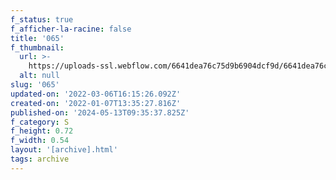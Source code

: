 ```yaml
---
f_status: true
f_afficher-la-racine: false
title: '065'
f_thumbnail:
  url: >-
    https://uploads-ssl.webflow.com/6641dea76c75d9b6904dcf9d/6641dea76c75d9b6904dd339_065.jpg
  alt: null
slug: '065'
updated-on: '2022-03-06T16:15:26.092Z'
created-on: '2022-01-07T13:35:27.816Z'
published-on: '2024-05-13T09:35:37.825Z'
f_category: S
f_height: 0.72
f_width: 0.54
layout: '[archive].html'
tags: archive
---
```



